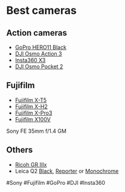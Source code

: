 # Best cameras

## Action cameras

* [GoPro HERO11 Black](https://gopro.com/en/cz/shop/cameras/hero11-black/CHDHX-111-master.html)
* [DJI Osmo Action 3](https://www.dji.com/cz/osmo-action-3)
* [Insta360 X3](https://www.insta360.com/product/insta360-x3)
* [DJI Osmo Pocket 2](https://www.dji.com/cz/pocket-2)

## Fujifilm

- [Fujifilm X-T5](https://fujifilm-x.com/global/products/cameras/x-t5/)
- [Fujifilm X-H2](https://fujifilm-x.com/global/products/cameras/x-h2/)
- [Fujifilm X-Pro3](https://fujifilm-x.com/en-us/products/cameras/x-pro3/)
- [Fujifilm X100V](https://fujifilm-x.com/en-us/products/cameras/x100v/)


Sony FE 35mm f/1.4 GM

## Others

* [Ricoh GR IIIx](http://www.ricoh-imaging.co.jp/english/products/gr-3/)
* Leica Q2 [Black](https://leica-camera.com/en-SG/photography/cameras/q/q2-black), [Reporter](https://leica-camera.com/en-SG/photography/cameras/q/q2-reporter) or [Monochrome](https://leica-camera.com/en-SG/photography/cameras/q/q2-monochrom)

#Sony #Fujifilm #GoPro #DJI #Insta360 